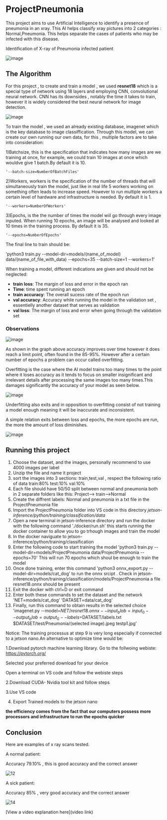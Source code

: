 # ProjectPneumonia

 This project aims to use Artificial Intelligence to identify a presence of pneumonia in an xray. This AI helps classify xray pictures into 2 categories : Normal,Pneumonia. This helps separate the cases of patients who may be infected with this disease.

Identification of X-ray of Pneumonia infected patient

![image](https://github.com/yoyofuji/ProjectPneumonia/assets/174374607/4480a308-23f0-48e5-8cba-d5a41264a2ab)


## The Algorithm

For this project , to create and train a model , we used **resnet18** which is a special type of network using 18 layers and employing CNN, convolutional neural network. CNN has its downsides , notably the time it takes to train, however it is widely considered the best neural network for image detection.

![image](https://github.com/yoyofuji/ProjectPneumonia/assets/174374607/1bc243ca-7298-4caf-85f7-9e3a42a068cc)

To train the model , we used an already existing database, imagenet which is the key database to image classiffication.
Through this model, we can create our own running our own data, for this , multiple factors are to take into consideration:

  1)Batchsize, this is the specification that indicates how many images are we training at once, for example, we could train 10 images at once which wouldve give 1 batch.By default it is 10.
  
    '--batch-size=NumberOfBatchFiles'
    
  2)Workers, workers is the specification of the number of threads that will simultaneously train the model, just like in real life 5 workers working on something often leads to increase speed. 
    However to run multiple workers a certain level of hardware and infrastructure is needed. By default it is 1.
    
    '--workers=NumberOfWorkers'
    
  3)Epochs, is the the number of times the model wiil go through every image inputed. When running 10 epochs, an image will be analysed and looked at 10 times in the training process. By default it is 35.
  
    '--epochs=NumberOfEpochs'

    
The final line to train should be:

'python3 train.py --model-dir=models/(name_of_model) data/(name_of_file_with_data) --epochs=35 --batch-size=1 --workers=1'

When training a model, different indications are given and should not be neglected:
 - **train loss**: The margin of loss and error in the epoch ran
 - **Time**: time spent running an epoch
 - **train accuracy**: The overall sucess rate of the epoch run
 - **val accuracy**: Accuracy while running the model in the validation set , essentielly another dataset that serves as validation
 - **val loss**: The margin of loss and error when going through the validation set
 
### Observations

![image](https://github.com/yoyofuji/ProjectPneumonia/assets/174374607/dce6f0f1-d161-46a1-b3d7-ec2091c73b2e)

As shown in the graph above accuracy improves over time however it does reach a limit point, often found in the 85-95%. However after a certain number of epochs a problem can occur called overfitting. 

Overfitting is the case where the AI model trains too many times to the point where it loses accuracy as it tends to focus on smaller insignificant and irrelevant details after processing the same images too many times.This damages significantly the accuracy of your model as seen below.

![image](https://github.com/yoyofuji/ProjectPneumonia/assets/174374607/9cf3760d-9e56-45ca-a2a9-f2be6b0bf841)

Underfitting also exits and in opposition to overfitting consist of not training a model enough meaning it will be inaccurate and inconsistent.

A simple relation exits between loss and epochs, the more epochs are run, the more the amount of loss diminishes.

![image](https://github.com/yoyofuji/ProjectPneumonia/assets/174374607/391652b5-4127-421f-9776-f6ef18996a01)

## Running this project

1. Choose the dataset, and the images, personally recommend to use 4000 images per label
2. Unzip the file and name it project
3. sort the images into 3 sections: train,test,val , respect the following ratio of data train:80% test:10% val:10%
4. Each file should have 50/50 split between normal and pneumonia both in 2 separate folders like this: Project--> train-->Normal
5. Create the diffrent labels: Normal and pneumonia in a txt file in the ProjectPneumonia file
6. Import the ProjectPneumonia folder into VS code in this directory *jetson-inference/python/training/classification/data*
7. Open a new terminal in jetson-inference directory and run the docker with the following command './docker/run.sh' this starts running the docker container to allow you to go trhough images and train the model
8. In the docker naviguate to jetson-inference/python/training/classification
9. Enter the following code to start training the model 'python3 train.py --model-dir=models/ProjectPneumonia data/ProjectPneumonia --epochs=70' This will run 70 epochs which shoul be enough to train the model
10. Once done training, enter this command 'python3 onnx_export.py --model-dir=models/cat_dog' to run the onnx srcipt . Check in jetson-inference/python/training/classification/models/ProjectPneumonia a file resnet18.onnx should be present
11. Exit the docker with ctrl+D or exit command
12. Enter both these commands to set the dataset and the network 'NET=models/cat_dog' 'DATASET=data/cat_dog'
13. Finally, run this command to obtain results in the selected choice 'imagenet.py --model=$NET/resnet18.onnx --input_blob=input_0 --output_blob=output_0 --labels=$DATASET/labels.txt $DATASET/test/Pneumonia/(selected image).jpeg testp1.jpg'

Notice: The training processus at step 9 is very long especially if connected to a jetson nano.An alternative to optimize time would be:

1.Download pytorch machine learning library.
  Go to the follwoing webiste: https://pytorch.org/
  
  Selected your preferred download for your device
  
  Open a terminal on VS code and follow the webiste steps
  
2.Download CUDA- Nvidia tool kit and follow steps

3.Use VS code

4. Export Trained models to the jetson nano

**the efficiency comes from the fact that our computers possess more processors and infrastructure to run the epochs quicker**

## Conclusion
Here are examples of x ray scans tested.

A normal patient: 

Accuracy 79.10% , this is good accuracy and the correct answer

![12](https://github.com/yoyofuji/ProjectPneumonia/assets/174374607/57cf2aa7-2b32-4820-bc38-ed8d958e34a6)

A sick patient: 

Accuracy 85% , very good accuracy and the correct answer

![14](https://github.com/yoyofuji/ProjectPneumonia/assets/174374607/a7d6b37e-37c4-46d7-b23d-30eb73e8c7c9)





[View a video explanation here](video link)
